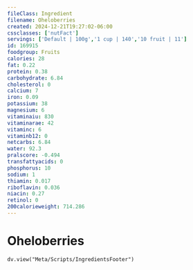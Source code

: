 ```yaml
---
fileClass: Ingredient
filename: Oheloberries
created: 2024-12-21T19:27:02-06:00
cssclasses: ['nutFact']
servings: ['Default | 100g','1 cup | 140','10 fruit | 11']
id: 169915
foodgroup: Fruits
calories: 28
fat: 0.22
protein: 0.38
carbohydrate: 6.84
cholesterol: 0
calcium: 7
iron: 0.09
potassium: 38
magnesium: 6
vitaminaiu: 830
vitaminarae: 42
vitaminc: 6
vitaminb12: 0
netcarbs: 6.84
water: 92.3
pralscore: -0.494
transfattyacids: 0
phosphorus: 10
sodium: 1
thiamin: 0.017
riboflavin: 0.036
niacin: 0.27
retinol: 0
200calorieweight: 714.286
---
```


# Oheloberries

```dataviewjs
dv.view("Meta/Scripts/IngredientsFooter")
```